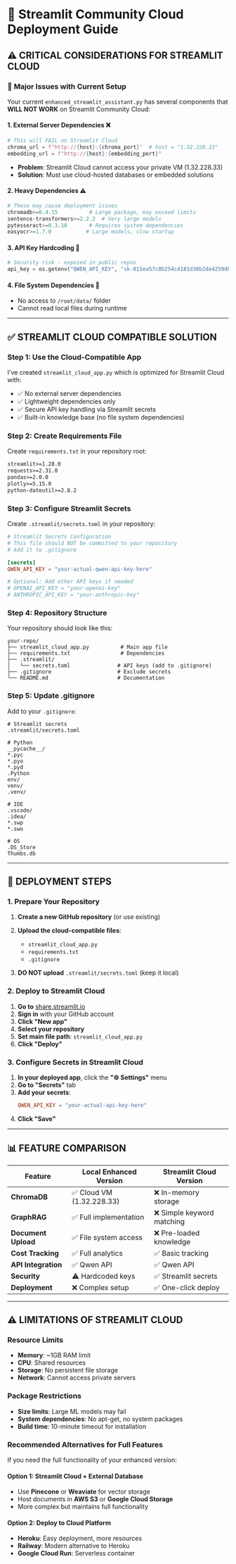 # 🚀 Streamlit Community Cloud Deployment Guide

## ⚠️ **CRITICAL CONSIDERATIONS FOR STREAMLIT CLOUD**

### 🔴 **Major Issues with Current Setup**

Your current `enhanced_streamlit_assistant.py` has several components that **WILL NOT WORK** on Streamlit Community Cloud:

#### 1. **External Server Dependencies** ❌
```python
# This will FAIL on Streamlit Cloud
chroma_url = f"http://{host}:{chroma_port}"  # host = "1.32.228.33"
embedding_url = f"http://{host}:{embedding_port}"
```
- **Problem**: Streamlit Cloud cannot access your private VM (1.32.228.33)
- **Solution**: Must use cloud-hosted databases or embedded solutions

#### 2. **Heavy Dependencies** ⚠️
```python
# These may cause deployment issues
chromadb>=0.4.15          # Large package, may exceed limits
sentence-transformers>=2.2.2  # Very large models
pytesseract>=0.3.10       # Requires system dependencies
easyocr>=1.7.0           # Large models, slow startup
```

#### 3. **API Key Hardcoding** 🔐
```python
# Security risk - exposed in public repos
api_key = os.getenv("QWEN_API_KEY", "sk-015ea57c8b254c4181d30b2de4259d8b")
```

#### 4. **File System Dependencies** 📁
- No access to `/root/data/` folder
- Cannot read local files during runtime

---

## ✅ **STREAMLIT CLOUD COMPATIBLE SOLUTION**

### **Step 1: Use the Cloud-Compatible App**

I've created `streamlit_cloud_app.py` which is optimized for Streamlit Cloud with:
- ✅ No external server dependencies
- ✅ Lightweight dependencies only
- ✅ Secure API key handling via Streamlit secrets
- ✅ Built-in knowledge base (no file system dependencies)

### **Step 2: Create Requirements File**

Create `requirements.txt` in your repository root:

```txt
streamlit>=1.28.0
requests>=2.31.0
pandas>=2.0.0
plotly>=5.15.0
python-dateutil>=2.8.2
```

### **Step 3: Configure Streamlit Secrets**

Create `.streamlit/secrets.toml` in your repository:

```toml
# Streamlit Secrets Configuration
# This file should NOT be committed to your repository
# Add it to .gitignore

[secrets]
QWEN_API_KEY = "your-actual-qwen-api-key-here"

# Optional: Add other API keys if needed
# OPENAI_API_KEY = "your-openai-key"
# ANTHROPIC_API_KEY = "your-anthropic-key"
```

### **Step 4: Repository Structure**

Your repository should look like this:

```
your-repo/
├── streamlit_cloud_app.py          # Main app file
├── requirements.txt                # Dependencies
├── .streamlit/
│   └── secrets.toml               # API keys (add to .gitignore)
├── .gitignore                     # Exclude secrets
└── README.md                      # Documentation
```

### **Step 5: Update .gitignore**

Add to your `.gitignore`:

```gitignore
# Streamlit secrets
.streamlit/secrets.toml

# Python
__pycache__/
*.pyc
*.pyo
*.pyd
.Python
env/
venv/
.venv/

# IDE
.vscode/
.idea/
*.swp
*.swo

# OS
.DS_Store
Thumbs.db
```

---

## 🚀 **DEPLOYMENT STEPS**

### **1. Prepare Your Repository**

1. **Create a new GitHub repository** (or use existing)
2. **Upload the cloud-compatible files**:
   - `streamlit_cloud_app.py`
   - `requirements.txt`
   - `.gitignore`

3. **DO NOT upload** `.streamlit/secrets.toml` (keep it local)

### **2. Deploy to Streamlit Cloud**

1. **Go to** [share.streamlit.io](https://share.streamlit.io)
2. **Sign in** with your GitHub account
3. **Click "New app"**
4. **Select your repository**
5. **Set main file path**: `streamlit_cloud_app.py`
6. **Click "Deploy"**

### **3. Configure Secrets in Streamlit Cloud**

1. **In your deployed app**, click the **"⚙️ Settings"** menu
2. **Go to "Secrets"** tab
3. **Add your secrets**:
   ```toml
   QWEN_API_KEY = "your-actual-api-key-here"
   ```
4. **Click "Save"**

---

## 📊 **FEATURE COMPARISON**

| Feature | Local Enhanced Version | Streamlit Cloud Version |
|---------|----------------------|------------------------|
| **ChromaDB** | ✅ Cloud VM (1.32.228.33) | ❌ In-memory storage |
| **GraphRAG** | ✅ Full implementation | ❌ Simple keyword matching |
| **Document Upload** | ✅ File system access | ❌ Pre-loaded knowledge |
| **Cost Tracking** | ✅ Full analytics | ✅ Basic tracking |
| **API Integration** | ✅ Qwen API | ✅ Qwen API |
| **Security** | ⚠️ Hardcoded keys | ✅ Streamlit secrets |
| **Deployment** | ❌ Complex setup | ✅ One-click deploy |

---

## ⚠️ **LIMITATIONS OF STREAMLIT CLOUD**

### **Resource Limits**
- **Memory**: ~1GB RAM limit
- **CPU**: Shared resources
- **Storage**: No persistent file storage
- **Network**: Cannot access private servers

### **Package Restrictions**
- **Size limits**: Large ML models may fail
- **System dependencies**: No apt-get, no system packages
- **Build time**: 10-minute timeout for installation

### **Recommended Alternatives for Full Features**

If you need the full functionality of your enhanced version:

#### **Option 1: Streamlit Cloud + External Database**
- Use **Pinecone** or **Weaviate** for vector storage
- Host documents in **AWS S3** or **Google Cloud Storage**
- More complex but maintains full functionality

#### **Option 2: Deploy to Cloud Platform**
- **Heroku**: Easy deployment, more resources
- **Railway**: Modern alternative to Heroku
- **Google Cloud Run**: Serverless container
